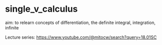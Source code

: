 # single_v_calculus
aim: to relearn concepts of differentiation, the definite integral, integration, infinite 

Lecture series: 
https://www.youtube.com/@mitocw/search?query=18.01SC
